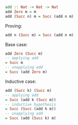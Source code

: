 ```haskell
add :: Nat -> Nat -> Nat
add Zero m = m
add (Succ n) m = Succ (add n m)
```

Proving:

```haskell
add n (Succ m) = Succ (add n m)
```

Base case:

```haskell
add Zero (Succ m)
-- applying add
= Succ m
-- unapplying add
= Succ (add Zero m)
```

Inductive case:

```haskell
add (Succ k) (Succ m)
-- applying add
= Succ (add k (Succ m))
-- inductive hypothesis
= Succ (Succ (add k m))
-- unapplying add
= Succ (add (Succ k) m)
```

